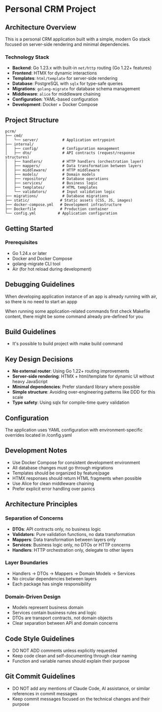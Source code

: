 # Personal CRM Project

## Architecture Overview

This is a personal CRM application built with a simple, modern Go stack focused on server-side rendering and minimal dependencies.

### Technology Stack
- **Backend**: Go 1.23.x with built-in `net/http` routing (Go 1.22+ features)
- **Frontend**: HTMX for dynamic interactions
- **Templates**: `html/template` for server-side rendering
- **Database**: PostgreSQL with `sqlx` for type-safe queries
- **Migrations**: `golang-migrate` for database schema management
- **Middleware**: `alice` for middleware chaining
- **Configuration**: YAML-based configuration
- **Development**: Docker + Docker Compose

## Project Structure

```
pcrm/
├── cmd/
│   └── server/           # Application entrypoint
├── internal/
│   ├── config/           # Configuration management
│   ├── dto/              # API contracts (request/response structures)
│   ├── handlers/         # HTTP handlers (orchestration layer)
│   ├── mappers/          # Data transformation between layers
│   ├── middleware/       # HTTP middleware
│   ├── models/           # Domain models
│   ├── repository/       # Database operations
│   ├── services/         # Business logic
│   ├── templates/        # HTML templates
│   └── validators/       # Input validation logic
├── migrations/           # Database migrations
├── static/              # Static assets (CSS, JS, images)
├── docker-compose.yml   # Development infrastructure
├── Dockerfile           # Production container
└── config.yml          # Application configuration
```

## Getting Started

### Prerequisites
- Go 1.24.x or later
- Docker and Docker Compose
- golang-migrate CLI tool
- Air (for hot reload during development)

## Debugging Guidelines

When developing application instance of an app is already running with air, so there is no need to start an appp

When running some application-related commands first check Makefile content, there might be some command already pre-defined for you

## Build Guidelines
- It's possible to build project with make build command

## Key Design Decisions

- **No external router**: Using Go 1.22+ routing improvements
- **Server-side rendering**: HTMX + html/template for dynamic UI without heavy JavaScript
- **Minimal dependencies**: Prefer standard library where possible
- **Simple structure**: Avoiding over-engineering patterns like DDD for this scale
- **Type safety**: Using sqlx for compile-time query validation

## Configuration

The application uses YAML configuration with environment-specific overrides located in /config.yaml

## Development Notes

- Use Docker Compose for consistent development environment
- All database changes must go through migrations
- Templates should be organized by feature/page
- HTMX responses should return HTML fragments when possible
- Use Alice for clean middleware chaining
- Prefer explicit error handling over panics

## Architecture Principles

### Separation of Concerns
- **DTOs**: API contracts only, no business logic
- **Validators**: Pure validation functions, no data transformation
- **Mappers**: Data transformation between layers only
- **Services**: Business logic only, no DTOs or HTTP concerns
- **Handlers**: HTTP orchestration only, delegate to other layers

### Layer Boundaries
- Handlers → DTOs → Mappers → Domain Models → Services
- No circular dependencies between layers
- Each package has single responsibility

### Domain-Driven Design
- Models represent business domain
- Services contain business rules and logic
- DTOs are transport contracts, not domain objects
- Clear separation between API and domain concerns

## Code Style Guidelines

- DO NOT ADD comments unless explicitly requested
- Keep code clean and self-documenting through clear naming
- Function and variable names should explain their purpose

## Git Commit Guidelines

- DO NOT add any mentions of Claude Code, AI assistance, or similar references in commit messages
- Keep commit messages focused on the technical changes and their purpose